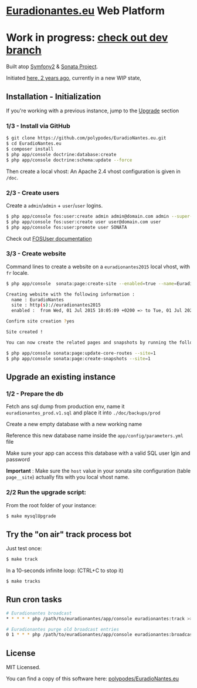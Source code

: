# [Euradionantes.eu](http://www.euradionantes.eu) Web Platform

# Work in progress: [check out dev branch](https://github.com/polypodes/EuradioNantes.eu/tree/dev)

Built atop [Symfony2](http://symfony.com) & [Sonata Project](http://sonata-project.org).

Initiated [here, 2 years ago](https://github.com/DILL44/euradio), currently in a new WIP state,

## Installation - Initialization

If you're working with a previous instance, jump to the [Upgrade](#upgrade) section

### 1/3 - Install via GitHub

```bash
$ git clone https://github.com/polypodes/EuradioNantes.eu.git
$ cd EuradioNantes.eu
$ composer install
$ php app/console doctrine:database:create
$ php app/console doctrine:schema:update --force
```

Then create a local vhost: An Apache 2.4 vhost configuration is given in `/doc`.

### 2/3 - Create users

Create a `admin`/`admin` + `user`/`user` logins.

```bash
$ php app/console fos:user:create admin admin@domain.com admin --super-admin
$ php app/console fos:user:create user user@domain.com user
$ php app/console fos:user:promote user SONATA
```


Check out [FOSUser documentation](https://github.com/FriendsOfSymfony/FOSUserBundle/blob/v1.3.6/Resources/doc/command_line_tools.md)

### 3/3 - Create website

Command lines to create a website on a `euradionantes2015` local vhost, with `fr` locale.

```bash
$ php app/console  sonata:page:create-site --enabled=true --name=EuradioNantes --locale=fr --host=euradionantes2015 --relativePath=/ --enabledFrom=now --enabledTo="+20 years" --default=true
```
```bash
Creating website with the following information :
  name : EuradioNantes
  site : http(s)://euradionantes2015
  enabled :  from Wed, 01 Jul 2015 10:05:09 +0200 => to Tue, 01 Jul 2025 10:05:09 +0200
```
```bash
Confirm site creation ?yes
```
```bash
Site created !
```
```bash
You can now create the related pages and snapshots by running the followings commands:
```
```bash
$ php app/console sonata:page:update-core-routes --site=1
$ php app/console sonata:page:create-snapshots --site=1
```

## <a name="upgrade"></a> Upgrade an existing instance

### 1/2 - Prepare the db

Fetch ans sql dump from production env, name it `euradionantes_prod.v1.sql` and place it into `./doc/backups/prod`

Create a new empty database with a new working name

Reference this new database name inside the `app/config/parameters.yml` file

Make sure your app can access this database with a valid SQL user lgin and password

__Important__ : Make sure the `host` value in your sonata site configuration (table `page__site`) actually fits with you local vhost name.

### 2/2 Run the upgrade script:

From the root folder of your instance:

```bash
$ make mysqlUpgrade
```

## Try the "on air" track process bot

Just test once:


```bash
$ make track
```

In a 10-seconds infinite loop: (CTRL+C to stop it)

```bash
$ make tracks
```

## Run cron tasks

```bash
# Euradionantes broadcast
* * * * * php /path/to/euradionantes/app/console euradionantes:track >> /path/to/euradionantes/app/logs/broadcast.cron.log

# Euradionantes purge old broadcast entries
0 1 * * * php /path/to/euradionantes/app/console euradionantes:broadcast:purge >> /path/to/euradionantes/app/logs/broadcast.cron.log
```

## License

MIT Licensed.

You can find a copy of this software here: [polypodes/EuradioNantes.eu](https://github.com/polypodes/EuradioNantes.eu)

